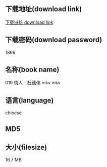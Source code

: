 ## 下载地址(download link)
[下载链接 download link](https://voluble-croquembouche-d321dc.netlify.app/?s=010+%E6%83%85%E4%BA%BA+-+%E6%9D%9C%E5%BE%B7%E4%BC%9F.mkv)

## 下载密码(download password)
1866

## 名称(book name)
010 情人 - 杜德伟.mkv.mkv

## 语言(language)
chinese

## MD5


## 大小(filesize)
16.7 MB

